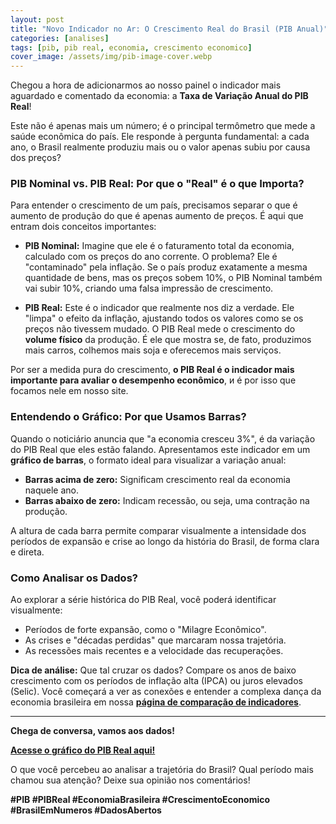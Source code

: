 ```yaml
---
layout: post
title: "Novo Indicador no Ar: O Crescimento Real do Brasil (PIB Anual)"
categories: [analises]
tags: [pib, pib real, economia, crescimento economico]
cover_image: /assets/img/pib-image-cover.webp
---
```


Chegou a hora de adicionarmos ao nosso painel o indicador mais aguardado e comentado da economia: a **Taxa de Variação Anual do PIB Real**!

Este não é apenas mais um número; é o principal termômetro que mede a saúde econômica do país. Ele responde à pergunta fundamental: a cada ano, o Brasil realmente produziu mais ou o valor apenas subiu por causa dos preços?

### PIB Nominal vs. PIB Real: Por que o "Real" é o que Importa?

Para entender o crescimento de um país, precisamos separar o que é aumento de produção do que é apenas aumento de preços. É aqui que entram dois conceitos importantes:

- **PIB Nominal:** Imagine que ele é o faturamento total da economia, calculado com os preços do ano corrente. O problema? Ele é "contaminado" pela inflação. Se o país produz exatamente a mesma quantidade de bens, mas os preços sobem 10%, o PIB Nominal também vai subir 10%, criando uma falsa impressão de crescimento.

- **PIB Real:** Este é o indicador que realmente nos diz a verdade. Ele "limpa" o efeito da inflação, ajustando todos os valores como se os preços não tivessem mudado. O PIB Real mede o crescimento do **volume físico** da produção. É ele que mostra se, de fato, produzimos mais carros, colhemos mais soja e oferecemos mais serviços.

Por ser a medida pura do crescimento, **o PIB Real é o indicador mais importante para avaliar o desempenho econômico**, и é por isso que focamos nele em nosso site.

### Entendendo o Gráfico: Por que Usamos Barras?

Quando o noticiário anuncia que "a economia cresceu 3%", é da variação do PIB Real que eles estão falando. Apresentamos este indicador em um **gráfico de barras**, o formato ideal para visualizar a variação anual:

- **Barras acima de zero:** Significam crescimento real da economia naquele ano.
- **Barras abaixo de zero:** Indicam recessão, ou seja, uma contração na produção.

A altura de cada barra permite comparar visualmente a intensidade dos períodos de expansão e crise ao longo da história do Brasil, de forma clara e direta.

### Como Analisar os Dados?

Ao explorar a série histórica do PIB Real, você poderá identificar visualmente:

- Períodos de forte expansão, como o "Milagre Econômico".
- As crises e "décadas perdidas" que marcaram nossa trajetória.
- As recessões mais recentes e a velocidade das recuperações.

**Dica de análise:** Que tal cruzar os dados? Compare os anos de baixo crescimento com os períodos de inflação alta (IPCA) ou juros elevados (Selic). Você começará a ver as conexões e entender a complexa dança da economia brasileira em nossa [**página de comparação de indicadores**](insira-o-link-para-a-pagina-de-comparacao-aqui).

---

**Chega de conversa, vamos aos dados!**

[**Acesse o gráfico do PIB Real aqui!**](insira-o-link-para-a-pagina-do-grafico-aqui)

O que você percebeu ao analisar a trajetória do Brasil? Qual período mais chamou sua atenção? Deixe sua opinião nos comentários!

**#PIB #PIBReal #EconomiaBrasileira #CrescimentoEconomico #BrasilEmNumeros #DadosAbertos**
